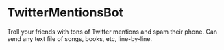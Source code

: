 # TwitterMentionsBot
Troll your friends with tons of Twitter mentions and spam their phone. Can send any text file of songs, books, etc, line-by-line.
